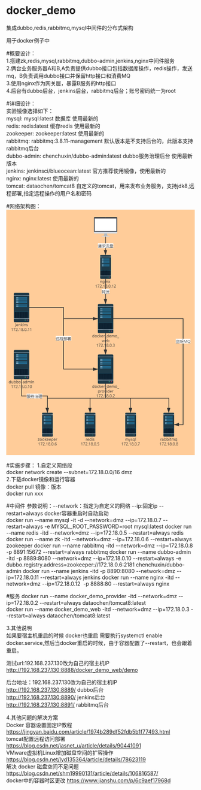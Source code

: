 # docker_demo  
集成dubbo,redis,rabbitmq,mysql中间件的分布式架构

用于docker例子中

#概要设计：  
1.搭建zk,redis,mysql,rabbitmq,dubbo-admin,jenkins,nginx中间件服务  
2.俩台业务服务器A和B,A负责提供dubbo接口包括数据库操作，redis操作，发送mq，B负责调用dubbo接口并保留http接口和消费MQ  
3.使用nginx作为网关层，暴露B服务的http接口  
4.后台有dubbo后台，jenkins后台，rabbitmq后台；账号密码统一为root  

#详细设计：  
实验镜像选择如下：  
mysql: mysql:latest 数据库 使用最新的  
redis: redis:latest 缓存redis 使用最新的  
zookeeper: zookeeper:latest 使用最新的  
rabbitmq: rabbitmq:3.8.11-management  默认版本是不支持后台的，此版本支持rabbitmq后台  
dubbo-admin: chenchuxin/dubbo-admin:latest dubbo服务治理后台 使用最新版本   
jenkins: jenkinsci/blueocean:latest 官方推荐使用镜像，使用最新的  
nginx: nginx:latest 使用最新的  
tomcat: dataochen/tomcat8 自定义的tomcat，用来发布业务服务，支持jdk8,远程部署,指定远程操作的用户名和密码


#网络架构图：  
![image](https://github.com/dataochen/docker_demo/blob/main/doc/%E5%88%86%E5%B8%83%E5%BC%8F%E6%9C%8D%E5%8A%A1%E7%BD%91%E7%BB%9C%E6%9E%B6%E6%9E%84.png)  

#实施步骤：
1.自定义网络段  
docker network create --subnet=172.18.0.0/16 dmz  
2.下载docker镜像和运行容器  
 docker pull 镜像：版本  
 docker run xxx  
 
#中间件
参数说明：--network：指定为自定义的网络 --ip:固定ip --restart=always docker容器重启时自动启动  
docker run --name mysql -it -d --network=dmz --ip=172.18.0.7 --restart=always -e MYSQL_ROOT_PASSWORD=root mysql:latest
docker run --name redis -itd --network=dmz --ip=172.18.0.5 --restart=always redis
docker run --name zk -itd --network=dmz --ip=172.18.0.6 --restart=always zookeeper
docker run --name rabbitmq -itd --network=dmz --ip=172.18.0.8  -p 8891:15672 --restart=always rabbitmq
docker run --name dubbo-admin -itd -p 8889:8080 --network=dmz --ip=172.18.0.10 --restart=always -e dubbo.registry.address=zookeeper://172.18.0.6:2181 chenchuxin/dubbo-admin
docker run --name jenkins -itd -p 8890:8080 --network=dmz --ip=172.18.0.11 --restart=always jenkins
docker run --name nginx -itd --network=dmz --ip=172.18.0.12  -p 8888:80 --restart=always nginx

#服务
docker run --name docker_demo_provider -itd --network=dmz --ip=172.18.0.2 --restart=always dataochen/tomcat8:latest  
docker run --name docker_demo_web -itd --network=dmz --ip=172.18.0.3 --restart=always dataochen/tomcat8:latest  

3.其他说明  
如果要宿主机重启的时候 docker也重启 需要执行systemctl enable docker.service,然后当docker重启的时候，由于容器配置了--restart，也会跟着重启。

测试url:192.168.237.130改为自己的宿主机IP  
http://192.168.237.130:8888/docker_demo_web/demo  

后台地址：192.168.237.130改为自己的宿主机IP  
http://192.168.237.130:8889/  dubbo后台  
http://192.168.237.130:8890/  jenkins后台  
http://192.168.237.130:8891/  rabbitmq后台  

4.其他问题的解决方案  
Docker 容器设置固定IP教程 https://jingyan.baidu.com/article/1974b289df52fdb5b1f77493.html  
tomcat配置远程访问部署 https://blog.csdn.net/jasnet_u/article/details/90441091  
VMware虚拟机Linux增加磁盘空间的扩容操作 https://blog.csdn.net/lyd135364/article/details/78623119  
解决 docker 磁盘空间不足问题 https://blog.csdn.net/shm19990131/article/details/106816587/  
docker中的容器时区更改 https://www.jianshu.com/p/6c9aef17968d  


